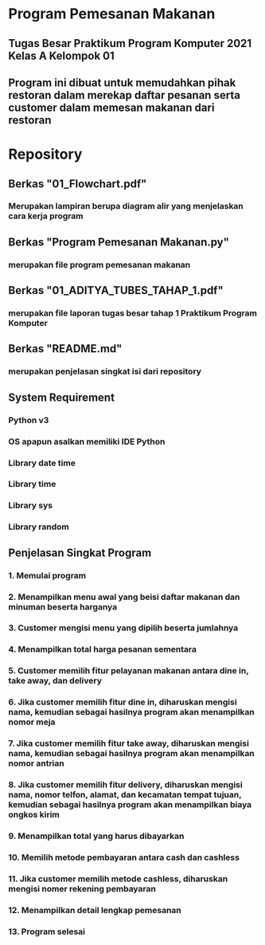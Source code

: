 # Program Pemesanan Makanan
## Tugas Besar Praktikum Program Komputer 2021 Kelas A Kelompok 01
## Program ini dibuat untuk memudahkan pihak restoran dalam merekap daftar pesanan serta customer dalam memesan makanan dari restoran
# Repository
## Berkas "01_Flowchart.pdf"
### Merupakan lampiran berupa diagram alir yang menjelaskan cara kerja program
## Berkas "Program Pemesanan Makanan.py"
### merupakan file program pemesanan makanan
## Berkas "01_ADITYA_TUBES_TAHAP_1.pdf"
### merupakan file laporan tugas besar tahap 1 Praktikum Program Komputer
## Berkas "README.md"
### merupakan penjelasan singkat isi dari repository
## System Requirement
### Python v3
### OS apapun asalkan memiliki IDE Python
### Library date time
### Library time
### Library sys
### Library random
## Penjelasan Singkat Program
### 1. Memulai program
### 2. Menampilkan menu awal yang beisi daftar makanan dan minuman beserta harganya
### 3. Customer mengisi menu yang dipilih beserta jumlahnya
### 4. Menampilkan total harga pesanan sementara
### 5. Customer memilih fitur pelayanan makanan antara dine in, take away, dan delivery
### 6. Jika customer memilih fitur dine in, diharuskan mengisi nama, kemudian sebagai hasilnya program akan menampilkan nomor meja
### 7. Jika customer memilih fitur take away, diharuskan mengisi nama, kemudian sebagai hasilnya program akan menampilkan nomor antrian
### 8. Jika customer memilih fitur delivery, diharuskan mengisi nama, nomor telfon, alamat, dan kecamatan tempat tujuan, kemudian sebagai hasilnya program akan menampilkan biaya ongkos kirim
### 9. Menampilkan total yang harus dibayarkan
### 10. Memilih metode pembayaran antara cash dan cashless
### 11. Jika customer memilih metode cashless, diharuskan mengisi nomer rekening pembayaran
### 12. Menampilkan detail lengkap pemesanan
### 13. Program selesai